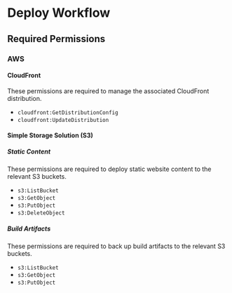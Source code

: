 # Deploy Workflow

## Required Permissions

### AWS

#### CloudFront

These permissions are required to manage the associated CloudFront distribution.

- `cloudfront:GetDistributionConfig`
- `cloudfront:UpdateDistribution`

#### Simple Storage Solution (S3)

##### Static Content

These permissions are required to deploy static website content to the relevant S3 buckets.

- `s3:ListBucket`
- `s3:GetObject`
- `s3:PutObject`
- `s3:DeleteObject`

##### Build Artifacts

These permissions are required to back up build artifacts to the relevant S3 buckets.

- `s3:ListBucket`
- `s3:GetObject`
- `s3:PutObject`
